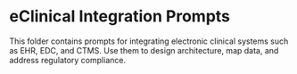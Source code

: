# eClinical Integration Prompts

This folder contains prompts for integrating electronic clinical systems such as EHR, EDC, and CTMS. Use them to design architecture, map data, and address regulatory compliance.
